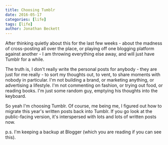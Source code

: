 ```yaml
---
title: Choosing Tumblr
date: 2016-05-17
categories: [life]
tags: [life]
author: Jonathan Beckett
---
```


After thinking quietly about this for the last few weeks - about the madness of cross-posting all over the place, or playing off one blogging platform against another - I am throwing everything else away, and will just have Tumblr for a while.

The truth is, I don't really write the personal posts for anybody - they are just for me really - to sort my thoughts out, to vent, to share moments with nobody in particular. I'm not building a brand, or marketing anything, or advertising a lifestyle. I'm not commenting on fashion, or trying out food, or reading books. I'm just some random guy, emptying his thoughts into the keyboard.

So yeah I'm choosing Tumblr. Of course, me being me, I figured out how to migrate this year's written posts back into Tumblr. If you go look at the public-facing version, it's interspersed with lots and lots of written posts now.

p.s. I'm keeping a backup at Blogger (which you are reading if you can see this).